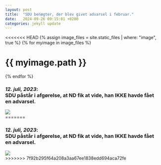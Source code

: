 ```yaml
---
layout: post
title:  "SDU benægter, der blev givet advarsel i februar."
date:   2024-09-26 09:15:01 +0200
categories: jekyll update
---
```

<<<<<<< HEAD
{% assign image_files = site.static_files | where: "image", true %}
{% for myimage in image_files %}
  <h1> {{ myimage.path }} </h1>
{% endfor %}

   <div class="argument_component">
   <h3><i>12. juli, 2023</i>: <br>SDU påstår i afgørelse, at ND fik at vide, han IKKE havde fået en advarsel.</h3>
   <div class="content">
   <a title='"Jeg har også noteret mig, at du på møde med din vejleder den 21. februar 2023 blev orienteret om, at din undskyldning i sagen fra BML den 31. januar 2023 blev accepteret og man ikke ville gå videre med sagen."' href="https://github.com/occupiedUsername/pift/blob/master/custom_assets/images/ben%C3%A6gtelse_af_advarsel_i_advarsel.png" target="_blank" rel="noreferrer noopener">
   <img src="https://drive.google.com/file/d/1Lv5r929RX1hNHWTUzWWKUvzqx1iqFbwY/uc?usp=drive_link">
   </a>
   </div>
   </div>
=======
<h3><i>12. juli, 2023</i>: <br>SDU påstår i afgørelse, at ND fik at vide, han IKKE havde fået en advarsel.</h3>
<div>
<a title='"Jeg har også noteret mig, at du på møde med din vejleder den 21. februar 2023 blev orienteret om, at din undskyldning i sagen fra BML den 31. januar 2023 blev accepteret og man ikke ville gå videre med sagen."' href="https://drive.google.com/file/d/1Lv5r929RX1hNHWTUzWWKUvzqx1iqFbwY/view?usp=drive_link" target="_blank" rel="noreferrer noopener">
 <img src="https://drive.google.com/thumbnail?id=1Lv5r929RX1hNHWTUzWWKUvzqx1iqFbwY">
 </a>
</div>
>>>>>>> 7f92b295f64a208a3aa67ee1838edd694aca72fe
